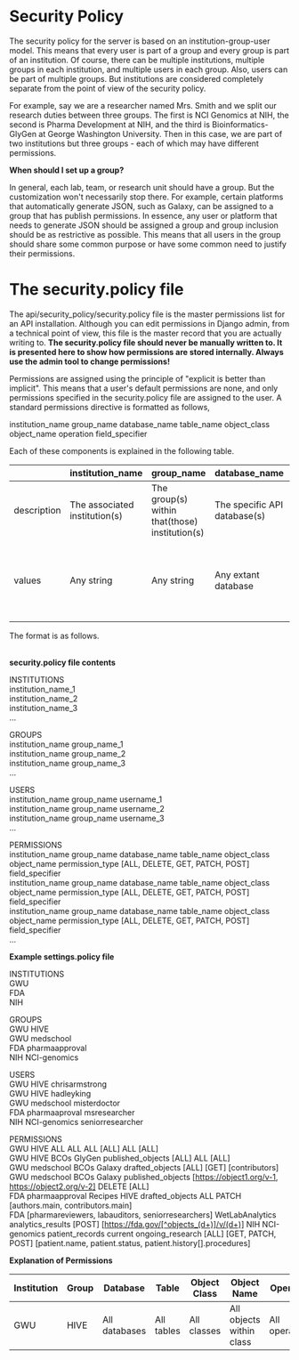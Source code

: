 
# Security Policy

The security policy for the server is based on an institution-group-user model.  This means that every user is part of a group and every group is part of an institution.  Of course, there can be multiple institutions, multiple groups in each institution, and multiple users in each group.  Also, users can be part of multiple groups.  But institutions are considered completely separate from the point of view of the security policy.

For example, say we are a researcher named Mrs. Smith and we split our research duties between three groups.  The first is NCI Genomics at NIH, the second is Pharma Development at NIH, and the third is Bioinformatics-GlyGen at George Washington University.  Then in this case, we are part of two institutions but three groups - each of which may have different permissions.

**When should I set up a group?**

In general, each lab, team, or research unit should have a group.  But the customization won't necessarily stop there.  For example, certain platforms that automatically generate JSON, such as Galaxy, can be assigned to a group that has publish permissions.  In essence, any user or platform that needs to generate JSON should be assigned a group and group inclusion should be as restrictive as possible.  This means that all users in the group should share some common purpose or have some common need to justify their permissions.

# The security.policy file

The api/security_policy/security.policy file is the master permissions list for an API installation.  Although you can edit permissions in Django admin, from a technical point of view, this file is the master record that you are actually writing to.  **The security.policy file should never be manually written to.  It is presented here to show how permissions are stored internally.  Always use the admin tool to change permissions!**

Permissions are assigned using the principle of "explicit is better than implicit".  This means that a user's default permissions are none, and only permissions specified in the security.policy file are assigned to the user.  A standard permissions directive is formatted as follows,

institution_name group_name database_name table_name object_class object_name operation field_specifier

Each of these components is explained in the following table.

||institution_name | group_name | database_name | table_name | object_class | object_name | operation | field_specifier
------------ | ------------ | ------------- | ------------- | ------------- | ------------- | ------------- | ------------- | -------------
description | The associated institution(s) | The group(s) within that(those) institution(s) | The specific API database(s) | The specific table(s) | The "class(es)" of objects (see below) | The name(s) of the objects within a given class | The operation(s) | The field(s) to apply the operation to
values | Any string | Any string | Any extant database | Any extant table | Any extant object class | Any extant object name within that class | Any combination of ALL, DELETE, GET, PATCH, POST | Any extant field within the named object

The format is as follows.<br/>
<br/>

**security.policy file contents**

INSTITUTIONS<br/>
institution_name_1<br/>
institution_name_2<br/>
institution_name_3<br/>
...<br/>

GROUPS<br/>
institution_name group_name_1<br/>
institution_name group_name_2<br/>
institution_name group_name_3<br/>
...<br/>

USERS<br/>
institution_name group_name username_1<br/>
institution_name group_name username_2<br/>
institution_name group_name username_3<br/>
...<br/>

PERMISSIONS<br/>
institution_name group_name database_name table_name object_class object_name permission_type [ALL, DELETE, GET, PATCH, POST] field_specifier<br/>
institution_name group_name database_name table_name object_class object_name permission_type [ALL, DELETE, GET, PATCH, POST] field_specifier<br/>
institution_name group_name database_name table_name object_class object_name permission_type [ALL, DELETE, GET, PATCH, POST] field_specifier<br/>
...<br/>

**Example settings.policy file**

INSTITUTIONS<br/>
GWU<br/>
FDA<br/>
NIH<br/>

GROUPS<br/>
GWU HIVE<br/>
GWU medschool<br/>
FDA pharmaapproval<br/>
NIH NCI-genomics<br/>

USERS<br/>
GWU HIVE chrisarmstrong<br/>
GWU HIVE hadleyking<br/>
GWU medschool misterdoctor<br/>
FDA pharmaaproval msresearcher<br/>
NIH NCI-genomics seniorresearcher<br/>

PERMISSIONS<br/>
GWU HIVE ALL ALL ALL [ALL] ALL [ALL]<br/>
GWU HIVE BCOs GlyGen published_objects [ALL] ALL [ALL]<br/>
GWU medschool BCOs Galaxy drafted_objects [ALL] [GET] [contributors]<br/>
GWU medschool BCOs Galaxy published_objects [https://object1.org/v-1, https://object2.org/v-2] DELETE [ALL]<br/>
FDA pharmaapproval Recipes HIVE drafted_objects ALL PATCH [authors.main, contributors.main]<br/>
FDA [pharmareviewers, labauditors, seniorresearchers] WetLabAnalytics analytics_results [POST] [https://fda.gov/[^objects_(d+)]/v/(d+)] 
NIH NCI-genomics patient_records current ongoing_research [ALL] [GET, PATCH, POST] [patient.name, patient.status, patient.history[].procedures]<br/>

**Explanation of Permissions**

Institution | Group | Database | Table | Object Class | Object Name | Operation | Object Fields
------------ | ------------- | ------------- | ------------- | ------------- | ------------- | ------------- | -------------
GWU | HIVE | All databases | All tables | All classes | All objects within class | All operations | All fields
